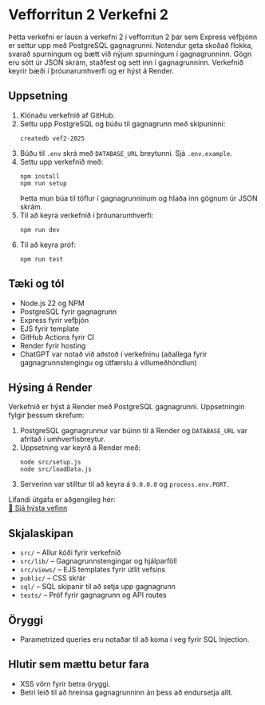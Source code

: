 # Vefforritun 2 Verkefni 2

Þetta verkefni er lausn á verkefni 2 í vefforritun 2 þar sem Express vefþjónn er settur upp með PostgreSQL gagnagrunni. Notendur geta skoðað flokka, svarað spurningum og bætt við nýjum spurningum í gagnagrunninn. Gögn eru sótt úr JSON skrám, staðfest og sett inn í gagnagrunninn. Verkefnið keyrir bæði í þróunarumhverfi og er hýst á Render.

## Uppsetning

1. Klónaðu verkefnið af GitHub.
2. Settu upp PostgreSQL og búðu til gagnagrunn með skipuninni:  
   ```  
   createdb vef2-2025  
   ```  
3. Búðu til `.env` skrá með `DATABASE_URL` breytunni. Sjá `.env.example`.
4. Settu upp verkefnið með:  
   ```  
   npm install  
   npm run setup  
   ```  
   Þetta mun búa til töflur í gagnagrunninum og hlaða inn gögnum úr JSON skrám.  
5. Til að keyra verkefnið í þróunarumhverfi:  
   ```  
   npm run dev  
   ```  
6. Til að keyra próf:  
   ```  
   npm run test  
   ```  

## Tæki og tól

- Node.js 22 og NPM
- PostgreSQL fyrir gagnagrunn
- Express fyrir vefþjón
- EJS fyrir template
- GitHub Actions fyrir CI
- Render fyrir hosting
- ChatGPT var notað við aðstoð í verkefninu (aðallega fyrir gagnagrunnstengingu og útfærslu á villumeðhöndlun)

## Hýsing á Render

Verkefnið er hýst á Render með PostgreSQL gagnagrunni. Uppsetningin fylgir þessum skrefum:

1. PostgreSQL gagnagrunnur var búinn til á Render og `DATABASE_URL` var afritað í umhverfisbreytur.
2. Uppsetning var keyrð á Render með:  
   ```  
   node src/setup.js  
   node src/loadData.js  
   ```  
3. Serverinn var stilltur til að keyra á `0.0.0.0` og `process.env.PORT`.

Lifandi útgáfa er aðgengileg hér:  
[🔗 Sjá hýsta vefinn](https://vef2verkefni2.onrender.com)

## Skjalaskipan

- `src/` – Allur kóði fyrir verkefnið
- `src/lib/` – Gagnagrunnstengingar og hjálparföll
- `src/views/` – EJS templates fyrir útlit vefsins
- `public/` – CSS skrár
- `sql/` – SQL skipanir til að setja upp gagnagrunn
- `tests/` – Próf fyrir gagnagrunn og API routes

## Öryggi
- Parametrized queries eru notaðar til að koma í veg fyrir SQL Injection.

## Hlutir sem mættu betur fara
- XSS vörn fyrir betra öryggi.
- Betri leið til að hreinsa gagnagrunninn án þess að endursetja allt.
